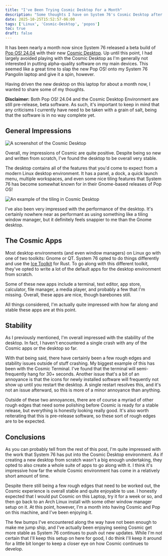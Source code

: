 ```yaml
---
title: "I've Been Trying Cosmic Desktop For a Month"
description: "Some thoughts I have on System 76's Cosmic Desktop after trying it for about a month."
date: 2025-10-25T15:52:57-06:00
tags: ['Linux', 'Cosmic-Desktop', 'popos']
toc: true
draft: false
---
```


It has been nearly a month now since System 76 released a beta build of [Pop OS! 24.04](https://system76.com/pop/pop-beta/) with their new [Cosmic Desktop](https://system76.com/cosmic). Up until this point, I had largely avoided playing with the Cosmic Desktop as I'm generally not interested in putting alpha-quality software on my main devices. This seemed like a great time to slap the new Pop OS! onto my System 76 Pangolin laptop and give it a spin, however.

Having driven the new desktop on this laptop for about a month now, I wanted to share some of my thoughts. 

**Disclaimer:** Both Pop OS! 24.04 and the Cosmic Desktop Environment are still pre-release, beta software. As such, it's important to keep in mind that any criticisms I currently have need to be taken with a grain of salt, being that the software is in no way complete yet.

## General Impressions

![A screenshot of the Cosmic Desktop](/blog/trying-cosmic-desktop/CosmicDesktop.png)

Overall, my impressions of Cosmic are quite positive. Despite being so new and written from scratch, I've found the desktop to be overall very stable. 

The desktop contains all of the features that you'd come to expect from a modern Linux desktop environment. It has a panel, a dock, a quick launch menu, multiple workspaces, and even some nice tiling features that System 76 has become somewhat known for in their Gnome-based releases of Pop OS!

![An example of the tiling in Cosmic Desktop](/blog/trying-cosmic-desktop/CosmicTiling.png)

I've also been very impressed with the performance of the desktop. It's certainly nowhere near as performant as using something like a tiling window manager, but it definitely feels snappier to me than the Gnome desktop. 

## The Cosmic Apps

Most desktop environments (and even window managers) on Linux go with one of two toolkits: Gnome or QT. System 76 opted to do things differently and use the [Ice Toolkit](https://github.com/iced-rs/iced) for Rust. To go along with this different toolkit, they've opted to write a lot of the default apps for the desktop environment from scratch. 

Some of these new apps include a terminal, text editor, app store, calculator, file manager, a media player, and probably a few that I'm missing. Overall, these apps are nice, though barebones still.

All things considered, I'm actually quite impressed with how far along and stable these apps are at this point.

## Stability

As I previously mentioned, I'm overall impressed with the stability of the desktop. In fact, I haven't encountered a single crash with any of the Cosmic apps or the desktop so far. 

With that being said, there have certainly been a few rough edges and stability issues outside of stuff crashing. My biggest example of this has been with the Cosmic Terminal. I've found that the terminal will semi-frequently hang for 30+ seconds. Another issue that's a bit of an annoyance is that the icons for newly installed software will frequently not show up until you restart the desktop. A single restart resolves this, and it's not an issue afterward, so this is more of a minor annoyance than anything.

Outside of these two annoyances, there are of course a myriad of other rough edges that need some polishing before Cosmic is ready for a stable release, but everything is honestly looking really good. It's also worth reiterating that this is pre-release software, so these sort of rough edges are to be expected.

## Conclusions

As you can probably tell from the rest of this post, I'm quite impressed with the work that System 76 has put into the Cosmic Desktop environment. As if creating a new desktop from scratch wasn't a big enough undertaking, they opted to also create a whole suite of apps to go along with it. I think it's impressive how far the whole Cosmic environment has come in a relatively short amount of time.

Despite there still being a few rough edges that need to be worked out, the Cosmic experience is overall stable and quite enjoyable to use. I honestly expected that I would put Cosmic on this Laptop, try it for a week or so, and then go back to an Arch Linux install with some other window manager setup on it. At this point, however, I'm a month into having Cosmic and Pop on this machine, and I've been enjoying it.

The few bumps I've encountered along the way have not been enough to make me jump ship, and I've actually been enjoying seeing Cosmic get more stable as System 76 continues to push out new updates. While I'm not certain that I'll keep this setup on here for good, I do think I'll keep it around for a little bit longer to keep a closer eye on how Cosmic continues to develop. 